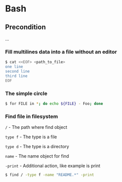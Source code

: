 # Bash

## Precondition
...

### Fill multilines data into a file without an editor

```bash
$ cat <<EOF> <path_to_file>
one line
second line
third line
EOF
```

### The simple circle

```bash
$ for FILE in *; do echo ${FILE} - Foo; done
```

### Find file in filesystem

`/`      - The path where find object 

`type f` - The type is a file

`type d` - The type is a directory

`name`   - The name object for find

`-print` - Additional action, like example is print

```bash
$ find / -type f -name "README.*" -print
```